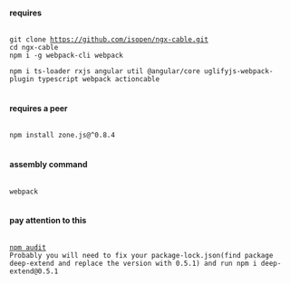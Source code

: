 #### requires
<pre>
<code>
git clone <a href="https://github.com/isopen/ngx-cable">https://github.com/isopen/ngx-cable.git</a>
cd ngx-cable
npm i -g webpack-cli webpack<br>
npm i ts-loader rxjs angular util @angular/core uglifyjs-webpack-plugin typescript webpack actioncable
</code>
</pre>
#### requires a peer
<pre>
<code>
npm install zone.js@^0.8.4
</code>
</pre>
#### assembly command
<pre>
<code>
webpack
</code>
</pre>
#### pay attention to this
<pre>
<code>
<a href=https://nodesecurity.io/advisories/612>npm audit</a>
Probably you will need to fix your package-lock.json(find package deep-extend and replace the version with 0.5.1) and run npm i deep-extend@0.5.1
</code>
</pre>
